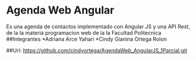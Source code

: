 # Agenda Web Angular
Es una agenda de contactos implementado con Angular JS y una API Rest, de la la materia programacion web de la la Facultad Politecnica
##Integrantes
*Adriana Arce Yahari
*Cindy Gianina Ortega Rolon

##Url: https://github.com/cindyortega/AgendaWeb_AngularJS_1Parcial.git

